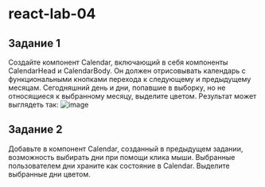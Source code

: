 # react-lab-04

## Задание 1

Создайте компонент Calendar, включающий в себя компоненты CalendarHead и CalendarBody. Он должен отрисовывать календарь c функциональными кнопками перехода к следующему и предыдущему месяцам. Сегодняшний день и дни, попавшие в выборку, но не относящиеся к выбранному месяцу, выделите цветом. Результат может выглядеть так:
![image](https://user-images.githubusercontent.com/90086418/157985148-f9b795c7-5dc3-4432-8ada-c714cf679865.png)

## Задание 2

Добавьте в компонент Calendar, созданный в предыдущем задании, возможность выбирать дни при помощи клика мыши. Выбранные пользователем дни храните как состояние в Calendar. Выделите выбранные дни цветом.
